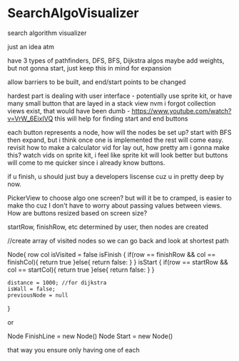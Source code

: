 # SearchAlgoVisualizer
 search algorithm visualizer

just an idea atm

have 3 types of pathfinders, DFS, BFS, Dijkstra algos 
maybe add weights, but not gonna start, just keep this in mind for expansion


allow barriers to be built, and end/start points to be changed

hardest part is dealing with user interface - potentially use sprite kit, or have many small button that are layed in a stack view
nvm i forgot collection views exist, that would have been dumb - https://www.youtube.com/watch?v=VrW_6EixIVQ this will help for finding start and end buttons

each button represents a node, how will the nodes be set up? start with BFS then expand, but i think once one is implemented the rest will come easy. revisit how to make a calculator vid for lay out, how pretty am i gonna make this? watch vids on sprite kit, i feel like sprite kit will look better but buttons will come to me quicker since i already know buttons.


if u finish, u should just buy a developers liscense cuz u in pretty deep by now.

PickerView to choose algo
one screen? but will it be to cramped, is easier to make tho cuz I don't have to worry about passing values between views.
How are buttons resized based on screen size?



startRow, finishRow, etc determined by user, then nodes are created

//create array of visited nodes so we can go back and look at shortest path

Node{
    row 
    col
    isVisited = false
    isFinish {
    if(row == finishRow && col == finishCol){
            return true
    }else{
            return false:
    }
}
    isStart {
    if(row == startRow && col == startCol){
            return true
    }else{
            return false:
    }
}

    distance = 1000; //for dijkstra
    isWall = false;
    previousNode = null
}

or 

Node FinishLine = new Node()
Node Start = new Node()

that way you ensure only having one of each
